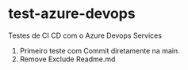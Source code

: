 # test-azure-devops
Testes de CI CD com o Azure Devops Services

1. Primeiro teste com Commit diretamente na main.
2. Remove Exclude Readme.md